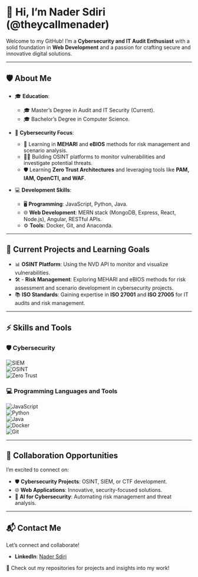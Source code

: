 # 👋 Hi, I’m Nader Sdiri (@theycallmenader)  

Welcome to my GitHub! I’m a **Cybersecurity and IT Audit Enthusiast** with a solid foundation in **Web Development** and a passion for crafting secure and innovative digital solutions.  

---

## 🛡️ About Me  
- 🎓 **Education**:  
  - 🎓 Master’s Degree in Audit and IT Security (Current).  
  - 🎓 Bachelor’s Degree in Computer Science.  

- 💼 **Cybersecurity Focus**:  
  - 🔐 Learning in **MEHARI** and **eBIOS** methods for risk management and scenario analysis.  
  - 🕵️‍♂️ Building OSINT platforms to monitor vulnerabilities and investigate potential threats.  
  - 🛡️ Learning **Zero Trust Architectures** and leveraging tools like **PAM, IAM, OpenCTI, and WAF**.  

- 💻 **Development Skills**:  
  - 🖥️ **Programming**: JavaScript, Python, Java.  
  - 🌐 **Web Development**: MERN stack (MongoDB, Express, React, Node.js), Angular, RESTful APIs.  
  - ⚙️ **Tools**: Docker, Git, and Anaconda.  

---

## 🌱 Current Projects and Learning Goals  
- 📊 **OSINT Platform**: Using the NVD API to monitor and visualize vulnerabilities.  
- 🛠️ - **Risk Management**: Exploring MEHARI and eBIOS methods for risk assessment and scenario development in cybersecurity projects.    
- 📚 **ISO Standards**: Gaining expertise in **ISO 27001** and **ISO 27005** for IT audits and risk management.  

---

## ⚡ Skills and Tools  
### 🛡️ Cybersecurity  
![SIEM](https://img.shields.io/badge/SIEM-Expert-green)  
![OSINT](https://img.shields.io/badge/OSINT-Experienced-blue)  
![Zero Trust](https://img.shields.io/badge/Zero%20Trust-Specialist-yellow)  

### 💻 Programming Languages and Tools  
![JavaScript](https://img.shields.io/badge/JavaScript-Expert-yellow)  
![Python](https://img.shields.io/badge/Python-Intermediate-blue)  
![Java](https://img.shields.io/badge/Java-Beginner-red)  
![Docker](https://img.shields.io/badge/Docker-Intermediate-lightblue)  
![Git](https://img.shields.io/badge/Git-Experienced-orange)  

---

## 🤝 Collaboration Opportunities  
I’m excited to connect on:  
- 🛡️ **Cybersecurity Projects**: OSINT, SIEM, or CTF development.  
- 🌐 **Web Applications**: Innovative, security-focused solutions.  
- 🤖 **AI for Cybersecurity**: Automating risk management and threat analysis.  

---

## 📬 Contact Me  
Let’s connect and collaborate!  
- **LinkedIn**: [Nader Sdiri](https://www.linkedin.com/in/theycallmenader/)  

🚀 Check out my repositories for projects and insights into my work!  



<!---
theycallmenader/theycallmenader is a ✨ special ✨ repository because its `README.md` (this file) appears on your GitHub profile.
You can click the Preview link to take a look at your changes.
--->
